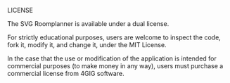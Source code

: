 LICENSE

  The SVG Roomplanner is available under a dual license. 
  
  For strictly educational purposes, users are welcome to inspect the code, fork it, modify it, and change it, under the MIT License.
  
  In the case that the use or modification of the application is intended for commercial purposes (to make money in any way), users must purchase a commercial license from 4GIG software.

